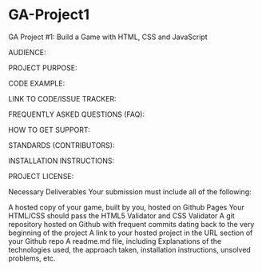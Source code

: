# GA-Project1
GA Project #1: Build a Game with HTML, CSS and JavaScript

AUDIENCE:



PROJECT PURPOSE:



CODE EXAMPLE:



LINK TO CODE/ISSUE TRACKER:



FREQUENTLY ASKED QUESTIONS (FAQ):



HOW TO GET SUPPORT:



STANDARDS (CONTRIBUTORS):



INSTALLATION INSTRUCTIONS:



PROJECT LICENSE:



Necessary Deliverables
Your submission must include all of the following:

A hosted copy of your game, built by you, hosted on Github Pages
Your HTML/CSS should pass the HTML5 Validator and CSS Validator
A git repository hosted on Github with frequent commits dating back to the very beginning of the project
A link to your hosted project in the URL section of your Github repo
A readme.md file, including
Explanations of the technologies used, the approach taken, installation instructions, unsolved problems, etc.
